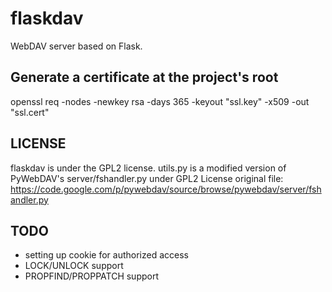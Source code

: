 # flaskdav

WebDAV server based on Flask.

## Generate a certificate at the project's root
openssl req -nodes -newkey rsa -days 365 -keyout "ssl.key" -x509 -out "ssl.cert"

## LICENSE
flaskdav is under the GPL2 license.
utils.py is a modified version of PyWebDAV's server/fshandler.py under GPL2 License
original file: https://code.google.com/p/pywebdav/source/browse/pywebdav/server/fshandler.py

## TODO
- setting up cookie for authorized access
- LOCK/UNLOCK support
- PROPFIND/PROPPATCH support
